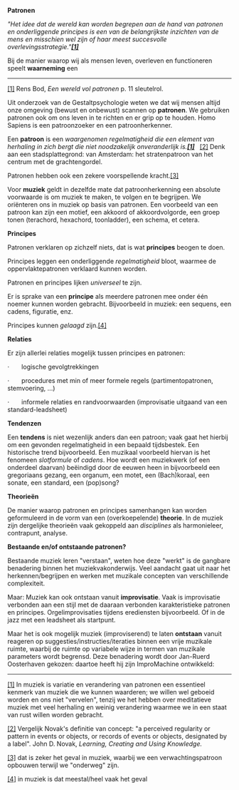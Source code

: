 **Patronen**

_"Het idee dat de wereld kan worden begrepen aan de hand van patronen en onderliggende principes is een van de belangrijkste inzichten van de mens en misschien wel zijn of haar meest succesvolle overlevingsstrategie."[**[1]**](#_ftn1)_

Bij de manier waarop wij als mensen leven, overleven en functioneren speelt **waarneming** een

  

---

[[1]](#_ftnref1) Rens Bod, _Een wereld vol patronen_ p. 11
sleutelrol.

Uit onderzoek van de Gestaltpsychologie weten we dat wij mensen altijd onze omgeving (bewust en onbewust) scannen op **patronen**. We gebruiken patronen ook om ons leven in te richten en er grip op te houden. Homo Sapiens is een patroonzoeker en een patroonherkenner.

Een **patroon** is een _waargenomen regelmatigheid die een element van herhaling in zich bergt die niet noodzakelijk onveranderlijk is.[**[1]**](#_ftn1)_   [[2]](#_ftn2) Denk aan een stadsplattegrond: van Amsterdam: het stratenpatroon van het centrum met de grachtengordel.

Patronen hebben ook een zekere voorspellende kracht.[[3]](#_ftn3)

Voor **muziek** geldt in dezelfde mate dat patroonherkenning een absolute voorwaarde is om muziek te maken, te volgen en te begrijpen. We oriënteren ons in muziek op basis van patronen. Een voorbeeld van een patroon kan zijn een motief, een akkoord of akkoordvolgorde, een groep tonen (terachord, hexachord, toonladder), een schema, et cetera.

**Principes**

Patronen verklaren op zichzelf niets, dat is wat **principes** beogen te doen.

Principes leggen een onderliggende _regelmatigheid_ bloot, waarmee de oppervlaktepatronen verklaard kunnen worden.

Patronen en principes lijken _universeel_ te zijn. 

Er is sprake van een **principe** als meerdere patronen mee onder één noemer kunnen worden gebracht. Bijvoorbeeld in muziek: een sequens, een cadens, figuratie, enz.

Principes kunnen _gelaagd_ zijn.[[4]](#_ftn4)

**Relaties**

Er zijn allerlei relaties mogelijk tussen principes en patronen:

·       logische gevolgtrekkingen

·       procedures met min of meer formele regels (partimentopatronen, stemvoering, ...)

·       informele relaties en randvoorwaarden (improvisatie uitgaand van een standard-leadsheet)

**Tendenzen**

Een **tendens** is niet wezenlijk anders dan een patroon; vaak gaat het hierbij om een gevonden regelmatigheid in een bepaald tijdsbestek. Een historische trend bijvoorbeeld. Een muzikaal voorbeeld hiervan is het fenomeen _slotformule_ of _cadens_. Hoe wordt een muziekwerk (of een onderdeel daarvan) beëindigd door de eeuwen heen in bijvoorbeeld een gregoriaans gezang, een organum, een motet, een (Bach)koraal, een sonate, een standard, een (pop)song?

**Theorieën**

De manier waarop patronen en principes samenhangen kan worden geformuleerd in de vorm van een (overkoepelende) **theorie**. In de muziek zijn dergelijke theorieën vaak gekoppeld aan _disciplines_ als harmonieleer, contrapunt, analyse.

**Bestaande en/of ontstaande patronen?**

Bestaande muziek leren "verstaan", weten hoe deze "werkt" is de gangbare benadering binnen het muziekvakonderwijs. Veel aandacht gaat uit naar het herkennen/begrijpen en werken met muzikale concepten van verschillende complexiteit.

Maar: Muziek kan ook ontstaan vanuit **improvisatie**. Vaak is improvisatie verbonden aan een stijl met de daaraan verbonden karakteristieke patronen en principes. Orgelimprovisaties tijdens erediensten bijvoorbeeld. Of in de jazz met een leadsheet als startpunt.

Maar het is ook mogelijk muziek (improviserend) te laten **ontstaan** vanuit reageren op suggesties/instructies/iteraties binnen een vrije muzikale ruimte, waarbij de ruimte op variabele wijze in termen van muzikale parameters wordt begrensd. Deze benadering wordt door Jan-Ruerd Oosterhaven gekozen: daartoe heeft hij zijn ImproMachine ontwikkeld:

  

---

[[1]](#_ftnref1) In muziek is variatie en verandering van patronen een essentieel kenmerk van muziek die we kunnen waarderen; we willen wel geboeid worden en ons niet "vervelen", tenzij we het hebben over meditatieve muziek met veel herhaling en weinig verandering waarmee we in een staat van rust willen worden gebracht.

[[2]](#_ftnref2) Vergelijk Novak's definitie van concept: "a perceived regularity or pattern in events or objects, or records of events or objects, designated by a label". John D. Novak, _Learning, Creating and Using Knowledge._

[[3]](#_ftnref3) dat is zeker het geval in muziek, waarbij we een verwachtingspatroon opbouwen terwijl we "onderweg" zijn.

[[4]](#_ftnref4) in muziek is dat meestal/heel vaak het geval